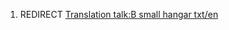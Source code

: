 1.  REDIRECT [Translation talk:B small hangar
    txt/en](Translation_talk:B_small_hangar_txt/en "wikilink")